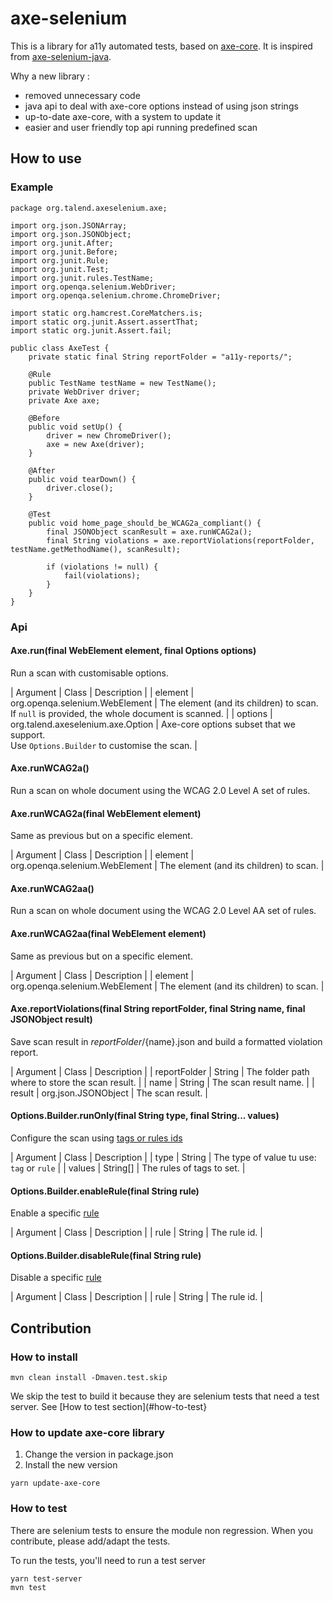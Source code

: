 # axe-selenium

This is a library for a11y automated tests, based on [axe-core](https://github.com/dequelabs/axe-core).
It is inspired from [axe-selenium-java](https://github.com/dequelabs/axe-selenium-java).

Why a new library :
* removed unnecessary code
* java api to deal with axe-core options instead of using json strings
* up-to-date axe-core, with a system to update it
* easier and user friendly top api running predefined scan

## How to use

### Example

```
package org.talend.axeselenium.axe;

import org.json.JSONArray;
import org.json.JSONObject;
import org.junit.After;
import org.junit.Before;
import org.junit.Rule;
import org.junit.Test;
import org.junit.rules.TestName;
import org.openqa.selenium.WebDriver;
import org.openqa.selenium.chrome.ChromeDriver;

import static org.hamcrest.CoreMatchers.is;
import static org.junit.Assert.assertThat;
import static org.junit.Assert.fail;

public class AxeTest {
    private static final String reportFolder = "a11y-reports/";

    @Rule
    public TestName testName = new TestName();
    private WebDriver driver;
    private Axe axe;

    @Before
    public void setUp() {
        driver = new ChromeDriver();
        axe = new Axe(driver);
    }

    @After
    public void tearDown() {
        driver.close();
    }

    @Test
    public void home_page_should_be_WCAG2a_compliant() {
        final JSONObject scanResult = axe.runWCAG2a();
        final String violations = axe.reportViolations(reportFolder, testName.getMethodName(), scanResult);

        if (violations != null) {
            fail(violations);
        }
    }
}
```

### Api

#### Axe.run(final WebElement element, final Options options)

Run a scan with customisable options.

| Argument | Class | Description |
| element | org.openqa.selenium.WebElement | The element (and its children) to scan.<br/>If `null` is provided, the whole document is scanned. |
| options | org.talend.axeselenium.axe.Option | Axe-core options subset that we support.<br/>Use `Options.Builder` to customise the scan. |

#### Axe.runWCAG2a()

Run a scan on whole document using the WCAG 2.0 Level A set of rules.

#### Axe.runWCAG2a(final WebElement element)

Same as previous but on a specific element.

| Argument | Class | Description |
| element | org.openqa.selenium.WebElement | The element (and its children) to scan. |

#### Axe.runWCAG2aa()

Run a scan on whole document using the WCAG 2.0 Level AA set of rules.

#### Axe.runWCAG2aa(final WebElement element)

Same as previous but on a specific element.

| Argument | Class | Description |
| element | org.openqa.selenium.WebElement | The element (and its children) to scan. |

#### Axe.reportViolations(final String reportFolder, final String name, final JSONObject result)

Save scan result in ${reportFolder}/${name}.json and build a formatted violation report.

| Argument | Class | Description |
| reportFolder | String | The folder path where to store the scan result. |
| name | String | The scan result name. |
| result | org.json.JSONObject | The scan result. |

#### Options.Builder.runOnly(final String type, final String... values)

Configure the scan using [tags or rules ids](https://github.com/dequelabs/axe-core/blob/master/doc/API.md#options-parameter-examples)

| Argument | Class | Description |
| type | String | The type of value tu use: `tag` or `rule` |
| values | String[] | The rules of tags to set. |

#### Options.Builder.enableRule(final String rule)

Enable a specific [rule](https://github.com/dequelabs/axe-core/tree/master/lib/rules)

| Argument | Class | Description |
| rule | String | The rule id. |

#### Options.Builder.disableRule(final String rule)

Disable a specific [rule](https://github.com/dequelabs/axe-core/tree/master/lib/rules)

| Argument | Class | Description |
| rule | String | The rule id. |

## Contribution

### How to install

```
mvn clean install -Dmaven.test.skip
```

We skip the test to build it because they are selenium tests that need a test server.
See [How to test section](#how-to-test}

### How to update axe-core library

1. Change the version in package.json
2. Install the new version
```
yarn update-axe-core
```

### How to test

There are selenium tests to ensure the module non regression.
When you contribute, please add/adapt the tests.

To run the tests, you'll need to run a test server

```
yarn test-server
mvn test
```
